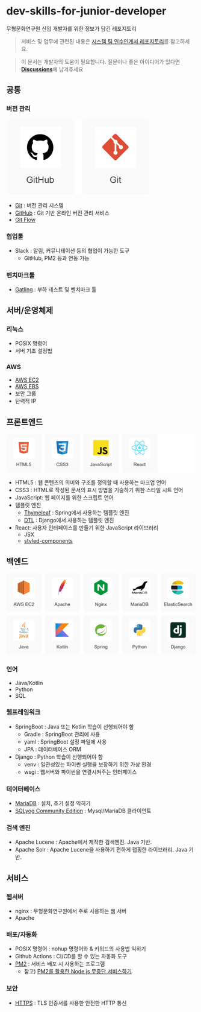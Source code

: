 # dev-skills-for-junior-developer

무형문화연구원 신입 개발자를 위한 정보가 담긴 레포지토리

> 서비스 및 업무에 관련된 내용은 [시스템 팀 인수인계서 레포지토리](https://github.com/cics-system-team/system-team-handover-doc)를 참고하세요.

> 이 문서는 개발자의 도움이 필요합니다. 질문이나 좋은 아이디어가 있다면 [**Discussions**](https://github.com/cics-system-team/dev-skills-for-junior-developer/discussions)에 남겨주세요

## 공통

### 버전 관리

![버전 관리 스택](./assets/version_control.png)

- [Git](/contents/common-version_control#git) : 버전 관리 시스템
- [GitHub](/contents/common-version_control#github) : Git 기반 온라인 버전 관리 서비스
- [Git Flow](/contents/common-version_control#git-flow)

### 협업툴

- Slack : 알림, 커뮤니테이션 등의 협업이 가능한 도구
  - GitHub, PM2 등과 연동 가능

### 벤치마크툴

- [Gatling](/contents/common-benchmark-gatling) : 부하 테스트 및 벤치마크 툴

## 서버/운영체제

### 리눅스

- POSIX 명령어
- 서버 기초 설정법

### AWS

- [AWS EC2](https://github.com/cics-system-team/the-services-of-cics/tree/main/contents/server-aws-ec2)
- [AWS EBS](/contents/server-aws-ebs)
- 보안 그룹
- 탄력적 IP

## 프론트엔드

![프론트엔드 스택](/assets/frontend.png)

- HTML5 : 웹 콘텐츠의 의미와 구조를 정의할 때 사용하는 마크업 언어
- CSS3 : HTML로 작성된 문서의 표시 방법을 기술하기 위한 스타일 시트 언어
- JavaScript: 웹 페이지를 위한 스크립트 언어
- 템플릿 엔진
  - [Thymeleaf](https://www.thymeleaf.org/) : Spring에서 사용하는 템플릿 엔진
  - [DTL](https://docs.djangoproject.com/en/4.0/topics/templates/) : Django에서 사용하는 템플릿 엔진
- React: 사용자 인터페이스를 만들기 위한 JavaScript 라이브러리
  - JSX
  - [styled-components](https://styled-components.com/)

## 백엔드

![백엔드 스택](/assets/backend.png)

### 언어

- Java/Kotlin
- Python
- SQL

### 웹프레임워크

- SpringBoot : Java 또는 Kotlin 학습이 선행되어야 함
  - Gradle : SpringBoot 관리에 사용
  - yaml : SpringBoot 설정 파일에 사용
  - JPA : 데이터베이스 ORM
- Django : Python 학습이 선행되어야 함
  - venv : 일관성있는 파이썬 실행을 보장하기 위한 가상 환경
  - wsgi : 웹서버와 파이썬을 연결시켜주는 인터페이스

### 데이터베이스

- [MariaDB](/contents/backend-database-mariadb) : 설치, 초기 설정 익히기
- [SQLyog Community Edition](https://github.com/webyog/sqlyog-community/wiki/Downloads) : Mysql/MariaDB 클라이언트

### 검색 엔진

- Apache Lucene : Apache에서 제작한 검색엔진. Java 기반.
- Apache Solr : Apache Lucene을 사용하기 편하게 랩핑한 라이브러리. Java 기반.

## 서비스

### 웹서버

- nginx : 무형문화연구원에서 주로 사용하는 웹 서버
- Apache

### 배포/자동화

- POSIX 명령어 : nohup 명령어와 & 키워드의 사용법 익히기
- Github Actions : CI/CD를 할 수 있는 자동화 도구
- [PM2](/contents/service-deploy-pm2) : 서비스 배포 시 사용하는 프로그램
  - 참고) [PM2를 활용한 Node.js 무중단 서비스하기](https://engineering.linecorp.com/ko/blog/pm2-nodejs/)

### 보안

- [HTTPS](/contents/service-security-https) : TLS 인증서를 사용한 안전한 HTTP 통신
